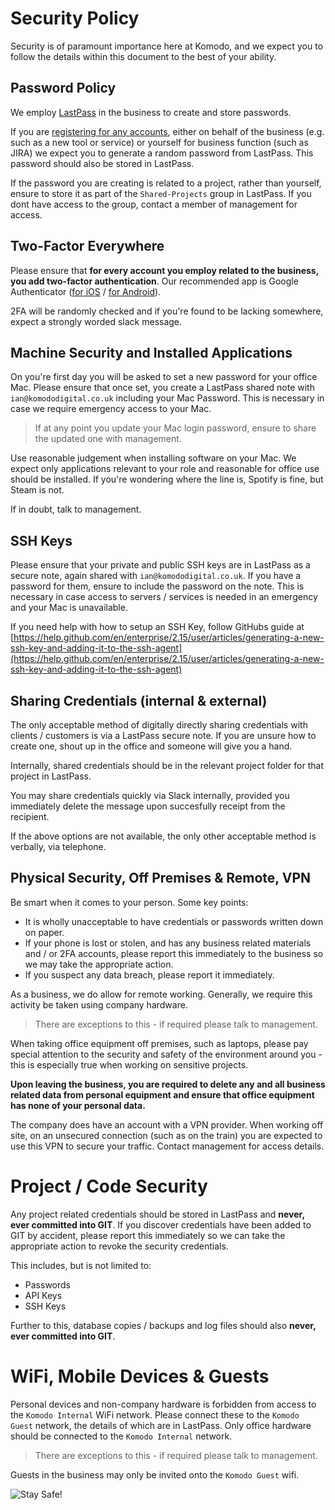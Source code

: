 # Security Policy

Security is of paramount importance here at Komodo, and we expect you to follow the details within this document to the best of your ability. 

## Password Policy

We employ [LastPass](https://lastpass.com/?ac=1&lpnorefresh=1) in the business to create and store passwords. 

If you are [registering for any accounts](where-is.md), either on behalf of the business (e.g. such as a new tool or service) or yourself for business function (such as JIRA) we expect you to generate a random password from LastPass. This password should also be stored in LastPass.

If the password you are creating is related to a project, rather than yourself, ensure to store it as part of the `Shared-Projects` group in LastPass. If you dont have access to the group, contact a member of management for access.

## Two-Factor Everywhere

Please ensure that **for every account you employ related to the business, you add two-factor authentication**. Our recommended app is Google Authenticator ([for iOS](https://apps.apple.com/us/app/google-authenticator/id388497605) / [for Android](https://play.google.com/store/apps/details?id=com.google.android.apps.authenticator2&hl=en_GB)).

2FA will be randomly checked and if you're found to be lacking somewhere, expect a strongly worded slack message.

## Machine Security and Installed Applications

On you're first day you will be asked to set a new password for your office Mac. Please ensure that once set, you create a LastPass shared note with `ian@komododigital.co.uk` including your Mac Password. This is necessary in case we require emergency access to your Mac.

>If at any point you update your Mac login password, ensure to share the updated one with management.

Use reasonable judgement when installing software on your Mac. We expect only applications relevant to your role and reasonable for office use should be installed. If you're wondering where the line is, Spotify is fine, but Steam is not. 

If in doubt, talk to management.

## SSH Keys

Please ensure that your private and public SSH keys are in LastPass as a secure note, again shared with `ian@komododigital.co.uk`. If you have a password for them, ensure to include the password on the note. This is necessary in case access to servers / services is needed in an emergency and your Mac is unavailable.

If you need help with how to setup an SSH Key, follow GitHubs guide at [https://help.github.com/en/enterprise/2.15/user/articles/generating-a-new-ssh-key-and-adding-it-to-the-ssh-agent](https://help.github.com/en/enterprise/2.15/user/articles/generating-a-new-ssh-key-and-adding-it-to-the-ssh-agent)

## Sharing Credentials (internal & external)

The only acceptable method of digitally directly sharing credentials with clients / customers is via a LastPass secure note. If you are unsure how to create one, shout up in the office and someone will give you a hand.

Internally, shared credentials should be in the relevant project folder for that project in LastPass.

You may share credentials quickly via Slack internally, provided you immediately delete the message upon succesfully receipt from the recipient.

If the above options are not available, the only other acceptable method is verbally, via telephone.

## Physical Security, Off Premises & Remote, VPN

Be smart when it comes to your person. Some key points:

 - It is wholly unacceptable to have credentials or passwords written down on paper.
 - If your phone is lost or stolen, and has any business related materials and / or 2FA accounts, please report this immediately to the business so we may take the appropriate action.
 - If you suspect any data breach, please report it immediately.

As a business, we do allow for remote working. Generally, we require this activity be taken using company hardware. 

>There are exceptions to this - if required please talk to management. 

When taking office equipment off premises, such as laptops, please pay special attention to the security and safety of the environment around you - this is especially true when working on sensitive projects.

**Upon leaving the business, you are required to delete any and all business related data from personal equipment and ensure that office equipment has none of your personal data.**

The company does have an account with a VPN provider. When working off site, on an unsecured connection (such as on the train) you are expected to use this VPN to secure your traffic. Contact management for access details.

# Project / Code Security

Any project related credentials should be stored in LastPass and **never, ever committed into GIT**. If you discover credentials have been added to GIT by accident, please report this immediately so we can take the appropriate action to revoke the security credentials.

This includes, but is not limited to:

 - Passwords
 - API Keys
 - SSH Keys

Further to this, database copies / backups and log files should also **never, ever committed into GIT**.

# WiFi, Mobile Devices & Guests

Personal devices and non-company hardware is forbidden from access to the `Komodo Internal` WiFi network. Please connect these to the `Komodo Guest` network, the details of which are in LastPass. Only office hardware should be connected to the `Komodo Internal` network.

>There are exceptions to this - if required please talk to management. 

Guests in the business may only be invited onto the `Komodo Guest` wifi.
 
![Stay Safe!](https://media1.giphy.com/media/10NPdN6z9vTYWI/giphy.gif?cid=790b761106092607fbe460f87b32b5b306647c48518e3716&rid=giphy.gif)
